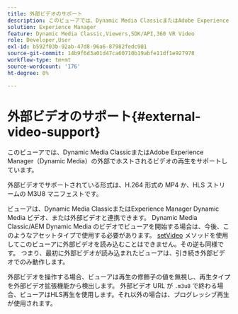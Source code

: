 ```yaml
---
title: 外部ビデオのサポート
description: このビューアでは、Dynamic Media ClassicまたはAdobe Experience Manager（Dynamic Media）の外部でホストされるビデオの再生をサポートしています。
solution: Experience Manager
feature: Dynamic Media Classic,Viewers,SDK/API,360 VR Video
role: Developer,User
exl-id: b592f03b-92ab-47d8-96a6-87982fedc901
source-git-commit: 14b9f6d3a01d47ca60710b19abfe11df1e927978
workflow-type: tm+mt
source-wordcount: '176'
ht-degree: 0%

---
```


# 外部ビデオのサポート{#external-video-support}

このビューアでは、Dynamic Media ClassicまたはAdobe Experience Manager（Dynamic Media）の外部でホストされるビデオの再生をサポートしています。

外部ビデオでサポートされている形式は、H.264 形式の MP4 か、HLS ストリームの M3U8 マニフェストです。

ビューアは、Dynamic Media ClassicまたはExperience Manager Dynamic Media ビデオ、または外部ビデオと連携できます。 Dynamic Media Classic/AEM Dynamic Media のビデオでビューアを開始する場合は、今後、このようなアセットタイプで使用する必要があります。 [setVideo](../../c-html5-aem-asset-viewers/c-html5-aem-video360/c-html5-aem-video360-javascriptapiref/r-html5-aem-video360-javascriptapiref-setvideo.md#reference-85d3422d6ce64a36ac74827120b5a17c) メソッドを使用してこのビューアに外部ビデオを読み込むことはできません。その逆も同様です。 つまり、最初に外部ビデオが読み込まれたビューアは、引き続き外部ビデオでのみ動作します。

外部ビデオを操作する場合、ビューアは再生の修飾子の値を無視し、再生タイプを外部ビデオ拡張機能から検出します。 外部ビデオ URL が `.m3u8` で終わる場合、ビューアはHLS再生を使用します。それ以外の場合は、プログレッシブ再生が使用されます。
